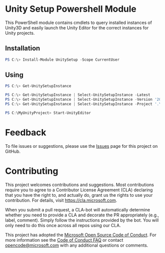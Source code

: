 # Unity Setup Powershell Module

This PowerShell module contains cmdlets to query installed instances of Unity3D and easily launch the Unity Editor for the correct instances for Unity projects.

## Installation

```powershell
PS C:\> Install-Module UnitySetup -Scope CurrentUser
```

## Using

```powershell
PS C:\> Get-UnitySetupInstance
```

```powershell
PS C:\> Get-UnitySetupInstance | Select-UnitySetupInstance -Latest
PS C:\> Get-UnitySetupInstance | Select-UnitySetupInstance -Version '2017.1.1f1'
PS C:\> Get-UnitySetupInstance | Select-UnitySetupInstance -Project '.\MyUnityProject'
```

```powershell
PS C:\MyUnityProject> Start-UnityEditor
```

# Feedback
To file issues or suggestions, please use the [Issues](https://github.com/Microsoft/unitysetup.powershell/issues) page for this project on GitHub.


# Contributing

This project welcomes contributions and suggestions.  Most contributions require you to agree to a Contributor License Agreement (CLA) declaring that you have the right to, and actually do, grant us the rights to use your contribution. For details, visit https://cla.microsoft.com.

When you submit a pull request, a CLA-bot will automatically determine whether you need to provide a CLA and decorate the PR appropriately (e.g., label, comment). Simply follow the instructions provided by the bot. You will only need to do this once across all repos using our CLA.

This project has adopted the [Microsoft Open Source Code of Conduct](https://opensource.microsoft.com/codeofconduct/). For more information see the [Code of Conduct FAQ](https://opensource.microsoft.com/codeofconduct/faq/) or contact [opencode@microsoft.com](mailto:opencode@microsoft.com) with any additional questions or comments.